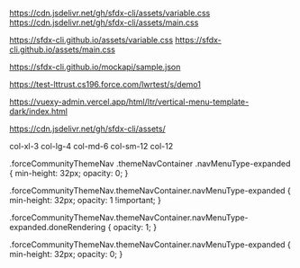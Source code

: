 https://cdn.jsdelivr.net/gh/sfdx-cli/assets/variable.css
https://cdn.jsdelivr.net/gh/sfdx-cli/assets/main.css

https://sfdx-cli.github.io/assets/variable.css
https://sfdx-cli.github.io/assets/main.css


<link rel="stylesheet" rel="stylesheet" href="https://cdn.jsdelivr.net/gh/sfdx-cli/assets/variable.css" />
<link rel="stylesheet" rel="stylesheet" href="https://cdn.jsdelivr.net/gh/sfdx-cli/assets/main.css" />


<link rel="stylesheet" rel="stylesheet" href="https://cdn.jsdelivr.net/gh/sfdx-cli/assets/app-assets/css/bootstrap.css" />




https://sfdx-cli.github.io/mockapi/sample.json


https://test-lttrust.cs196.force.com/lwrtest/s/demo1


https://vuexy-admin.vercel.app/html/ltr/vertical-menu-template-dark/index.html


https://cdn.jsdelivr.net/gh/sfdx-cli/assets/


col-xl-3 col-lg-4 col-md-6 col-sm-12 col-12


.forceCommunityThemeNav .themeNavContainer .navMenuType-expanded {
    min-height: 32px;
    opacity: 0;
}

.forceCommunityThemeNav.themeNavContainer.navMenuType-expanded {
    min-height: 32px;
    opacity: 1 !important;
}





.forceCommunityThemeNav.themeNavContainer.navMenuType-expanded.doneRendering {
    opacity: 1;
}

.forceCommunityThemeNav.themeNavContainer.navMenuType-expanded {
    min-height: 32px;
    opacity: 0;
}



